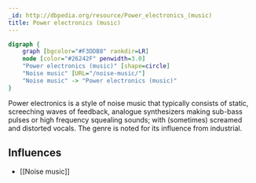 ```yaml
---
_id: http://dbpedia.org/resource/Power_electronics_(music)
title: Power electronics (music)
---
```


```dot
digraph {
	graph [bgcolor="#F3DDB8" rankdir=LR]
	node [color="#26242F" penwidth=3.0]
	"Power electronics (music)" [shape=circle]
	"Noise music" [URL="/noise-music/"]
	"Noise music" -> "Power electronics (music)"
}
```

Power electronics is a style of noise music that typically consists of static, screeching waves of feedback, analogue synthesizers making sub-bass pulses or high frequency squealing sounds; with (sometimes) screamed and distorted vocals. The genre is noted for its influence from industrial.

## Influences
- [[Noise music]]
